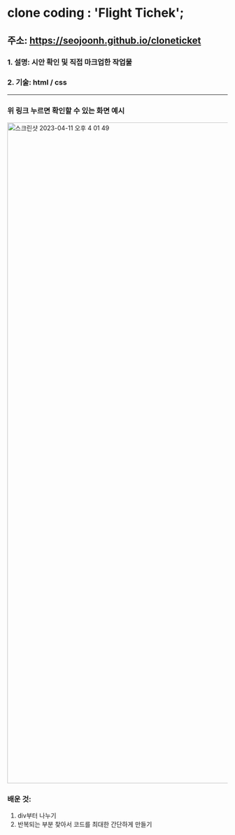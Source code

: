 # clone coding : 'Flight Tichek';

## 주소: https://seojoonh.github.io/cloneticket

### 1. 설명: 시안 확인 및 직접 마크업한 작업물
### 2. 기술: html / css

---

### 위 링크 누르면 확인할 수 있는 화면 예시

<img width="1512" alt="스크린샷 2023-04-11 오후 4 01 49" src="https://user-images.githubusercontent.com/119559363/231082003-aeb8531a-604f-4c93-8475-4e7dd4be9917.png">


### 배운 것:
1) div부터 나누기
2) 반복되는 부분 찾아서 코드를 최대한 간단하게 만들기

